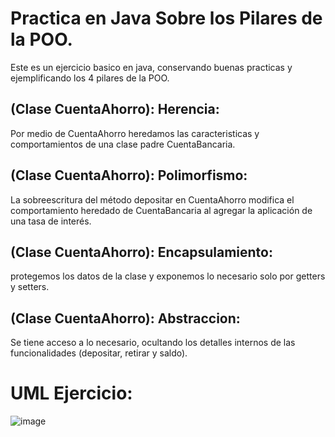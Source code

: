 # Practica en Java Sobre los Pilares de la POO.
Este es un ejercicio basico en java, conservando buenas practicas y ejemplificando los 4 pilares de la POO.

## (Clase CuentaAhorro): Herencia: 
Por medio de CuentaAhorro heredamos las caracteristicas y comportamientos de una clase padre CuentaBancaria.
## (Clase CuentaAhorro): Polimorfismo: 
La sobreescritura del método depositar en CuentaAhorro modifica el comportamiento heredado de CuentaBancaria al agregar la aplicación de una tasa de interés.
## (Clase CuentaAhorro): Encapsulamiento: 
protegemos los datos de la clase y exponemos lo necesario solo por getters y setters.
## (Clase CuentaAhorro): Abstraccion: 
Se tiene acceso a lo necesario, ocultando los detalles internos de las funcionalidades (depositar, retirar y saldo).

# UML Ejercicio:
![image](https://github.com/user-attachments/assets/7c5e7111-ec04-4a91-97cd-4714e615101c)



